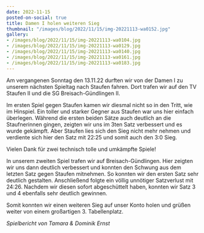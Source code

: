 ```yaml
---
date: 2022-11-15
posted-on-social: true
title: Damen I holen weiteren Sieg
thumbnail: "/images/blog/2022/11/15/img-20221113-wa0152.jpg"
gallery:
- /images/blog/2022/11/15/img-20221113-wa0104.jpg
- /images/blog/2022/11/15/img-20221113-wa0129.jpg
- /images/blog/2022/11/15/img-20221113-wa0140.jpg
- /images/blog/2022/11/15/img-20221113-wa0161.jpg
- /images/blog/2022/11/15/img-20221113-wa0183.jpg
---
```

Am vergangenen Sonntag den 13.11.22 durften wir von der Damen I zu unserem nächsten Spieltag nach Staufen fahren. Dort trafen wir auf den TV Staufen II und die SG Breisach-Gündlingen II. 

Im ersten Spiel gegen Staufen kamen wir diesmal nicht so in den Tritt, wie im Hinspiel. Ein toller und starker Gegner aus Staufen war uns hier einfach überlegen. Während die ersten beiden Sätze auch deutlich an die Staufnerinnen gingen, zeigten wir uns im 3ten Satz verbessert und es wurde gekämpft. Aber Staufen lies sich den Sieg nicht mehr nehmen und verdiente sich hier den Satz mit 22:25 und somit auch den 3:0 Sieg. 

Vielen Dank für zwei technisch tolle und umkämpfte Spiele!

In unserem zweiten Spiel trafen wir auf Breisach-Gündlingen. Hier zeigten wir uns dann deutlich verbessert und konnten den Schwung aus dem letzten Satz gegen Staufen mitnehmen. So konnten wir den ersten Satz sehr deutlich gestalten. Anschließend folgte ein völlig unnötiger Satzverlust mit 24:26. Nachdem wir diesen sofort abgeschüttelt haben, konnten wir Satz 3 und 4 ebenfalls sehr deutlich gewinnen. 

Somit konnten wir einen weiteren Sieg auf unser Konto holen und grüßen weiter von einem großartigen 3. Tabellenplatz. 

_Spielbericht von Tamara & Dominik Ernst_

